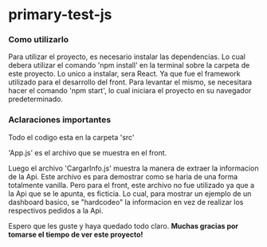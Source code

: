 <h1>primary-test-js</h1>

<h3>Como utilizarlo</h3>

Para utilizar el proyecto, es necesario instalar las dependencias. Lo cual debera utilizar el comando 'npm install' en la terminal sobre la carpeta de este proyecto. Lo unico a instalar, sera React. Ya que fue el framework utilizado para el desarrollo del front. Para levantar el mismo, se necesitara hacer el comando 'npm start', lo cual iniciara el proyecto en su navegador predeterminado.

<h3>Aclaraciones importantes</h3>

Todo el codigo esta en la carpeta 'src'

'App.js' es el archivo que se muestra en el front.

Luego el archivo 'CargarInfo.js' muestra la manera de extraer la informacion de la Api. Este archivo es para demostrar como se haria de una forma totalmente vanilla. Pero para el front, este archivo no fue utilizado ya que a la Api que se le apunta, es ficticia. Lo cual, para mostrar un ejemplo de un dashboard basico, se "hardcodeo" la informacion en vez de realizar los respectivos pedidos a la Api.


Espero que les guste y haya quedado todo claro. <b> Muchas gracias por tomarse el tiempo de ver este proyecto!</b>
